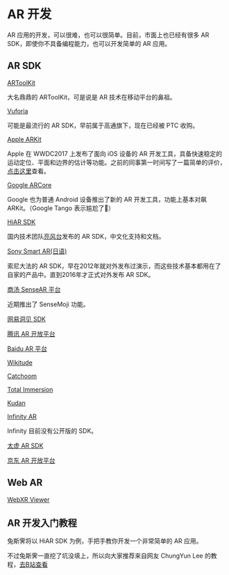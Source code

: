 # AR 开发
AR 应用的开发，可以很难，也可以很简单。目前，市面上也已经有很多 AR SDK，即使你不具备编程能力，也可以开发简单的 AR 应用。

## AR SDK 

[ARToolKit](https://artoolkit.org/)

大名鼎鼎的 ARToolKit，可是说是 AR 技术在移动平台的鼻祖。

[Vuforia](https://developer.vuforia.com/)

可能是最流行的 AR SDK，早前属于高通旗下，现在已经被 PTC 收购。

[Apple ARKit](https://developer.apple.com/arkit/)

Apple 在 WWDC2017 上发布了面向 iOS 设备的 AR 开发工具，具备快速稳定的运动定位、平面和边界的估计等功能。之前的同事第一时间写了一篇简单的评价，[点击这里](https://www.zhihu.com/question/60726864/answer/179446682)查看。

[Google ARCore](https://developers.google.com/ar/)

Google 也为普通 Android 设备推出了新的 AR 开发工具，功能上基本对飙 ARKit。（Google Tango 表示尴尬了）

[HiAR SDK](https://www.hiscene.com/sdk/)

国内技术团队[亮风台](http://www.hiscene.com)发布的 AR SDK，中文化支持和文档。

[Sony Smart AR(日语)](http://www.sonydna.com/sdna/solution/SmartAR_SDK.html)

索尼大法的 AR SDK，早在2012年就对外发布过演示，而这些技术基本都用在了自家的产品中。直到2016年才正式对外发布 AR SDK。

[商汤 SenseAR 平台](https://www.sensetime.com/internet/89)

近期推出了 SenseMoji 功能。

[网易洞见 SDK](https://dongjian.163.com/)

[腾讯 AR 开放平台](http://tar.qq.com/)

[Baidu AR 平台](http://ar.baidu.com/)

[Wikitude](http://www.wikitude.com/)

[Catchoom](https://catchoom.com/)

[Total Immersion](http://www.t-immersion.com/)

[Kudan](https://www.kudan.eu/)

[Infinity AR](http://www.infinityar.com/zh)

Infinity 目前没有公开版的 SDK。

[太虚 AR SDK](https://www.voidar.net/)

[京东 AR 开放平台](https://ar.jd.com/)

## Web AR

[WebXR Viewer](https://github.com/mozilla-mobile/webxr-ios)





## AR 开发入门教程
兔斯霁将以 HiAR SDK 为例，手把手教你开发一个非常简单的 AR 应用。

不过兔斯霁一直挖了坑没填上，所以向大家推荐来自网友 ChungYun Lee 的教程，[去B站查看](http://www.bilibili.com/video/av10976373/)
